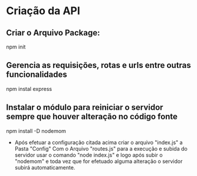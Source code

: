 # Criação da API

## Criar o Arquivo Package: 
npm init

## Gerencia as requisições, rotas e urls  entre outras funcionalidades
npm instal express

## Instalar  o módulo para reiniciar o servidor sempre que houver alteração no código fonte
npm install -D nodemom



- Após efetuar a configuração citada acima criar o arquivo "index.js" a Pasta "Config" Com o Arquivo "routes.js" para a execução e subida do servidor usar o comando "node index.js" e logo após subir o "nodemom" e toda vez que for efetuado alguma alteração o servidor subirá automaticamente.
